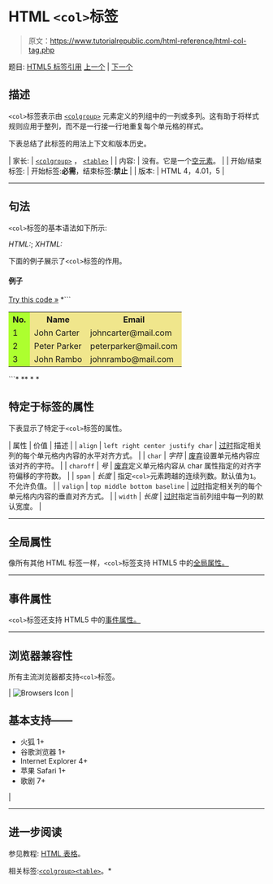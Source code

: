 # HTML `<col>`标签

> 原文：<https://www.tutorialrepublic.com/html-reference/html-col-tag.php>

题目: [HTML5 标签引用](html5-tags.php) [上一个](html-code-tag.php) | [下一个](html-colgroup-tag.php)

## 描述

`<col>`标签表示由 [`<colgroup>`](html-colgroup-tag.php) 元素定义的列组中的一列或多列。这有助于将样式规则应用于整列，而不是一行接一行地重复每个单元格的样式。

下表总结了此标签的用法上下文和版本历史。

| 家长: | [`<colgroup>`](html-colgroup-tag.php) ， [`<table>`](html-table-tag.php) |
| 内容: | 没有。它是一个[空元素](../html-tutorial/html-elements.php#empty-elements)。 |
| 开始/结束标签: | 开始标签:**必需**，结束标签:**禁止** |
| 版本: | HTML 4，4.01，5 |

* * *

## 句法

`<col>`标签的基本语法如下所示:

*HTML:*<col>; *XHTML:*<col />

下面的例子展示了`<col>`标签的作用。

#### 例子

[Try this code »](../codelab.php?topic=html&file=col-tag "Try this code using online Editor") *```
<table>
    <colgroup>
        <col style="background-color:#adff2f;">
        <col span="2" style="background-color:#f0e68c;">
    </colgroup>
    <tr>
        <th>No.</th>
        <th>Name</th>
        <th>Email</th>
    </tr>
    <tr>
        <td>1</td>
        <td>John Carter</td>
        <td>johncarter@mail.com</td>
    </tr>
    <tr>
        <td>2</td>
        <td>Peter Parker</td>
        <td>peterparker@mail.com</td>
    </tr>
    <tr>
        <td>3</td>
        <td>John Rambo</td>
        <td>johnrambo@mail.com</td>
    </tr>
</table>
```*  ** * *

## 特定于标签的属性

下表显示了特定于`<col>`标签的属性。

| 属性 | 价值 | 描述 |
| `align` | `left
right
center
justify
char` | [过时](../definitions.php#obsolete "Not supported in HTML5")指定相关列的每个单元格内内容的水平对齐方式。 |
| `char` | *字符* | [废弃](../definitions.php#obsolete "Not supported in HTML5")设置单元格内容应该对齐的字符。 |
| `charoff` | *号* | [废弃](../definitions.php#obsolete "Not supported in HTML5")定义单元格内容从 char 属性指定的对齐字符偏移的字符数。 |
| `span` | *长度* | 指定`<col>`元素跨越的连续列数。默认值为`1`。不允许负值。 |
| `valign` | `top
middle
bottom
baseline` | [过时](../definitions.php#obsolete "Not supported in HTML5")指定相关列的每个单元格内内容的垂直对齐方式。 |
| `width` | *长度* | [过时](../definitions.php#obsolete "Not supported in HTML5")指定当前列组中每一列的默认宽度。 |

* * *

## 全局属性

像所有其他 HTML 标签一样，`<col>`标签支持 HTML5 中的[全局属性。](html5-global-attributes.php)

* * *

## 事件属性

`<col>`标签还支持 HTML5 中的[事件属性。](html5-event-attributes.php)

* * *

## 浏览器兼容性

所有主流浏览器都支持`<col>`标签。

| ![Browsers Icon](img/e9331123c77668c1832e541c2fca1002.png) | 

## 基本支持——

*   火狐 1+
*   谷歌浏览器 1+
*   Internet Explorer 4+
*   苹果 Safari 1+
*   歌剧 7+

 |

* * *

## 进一步阅读

参见教程: [HTML 表格](../html-tutorial/html-tables.php)。

相关标签:[`<colgroup>`](html-colgroup-tag.php)[`<table>`](html-table-tag.php)。*